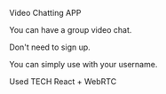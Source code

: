 Video Chatting APP

You can have a group video chat.

Don't need to sign up.

You can simply use with your username.

Used TECH
React + WebRTC